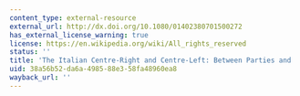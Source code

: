 ```yaml
---
content_type: external-resource
external_url: http://dx.doi.org/10.1080/01402380701500272
has_external_license_warning: true
license: https://en.wikipedia.org/wiki/All_rights_reserved
status: ''
title: 'The Italian Centre-Right and Centre-Left: Between Parties and ''the Party'''
uid: 38a56b52-da6a-4985-88e3-58fa48960ea8
wayback_url: ''
---
```

